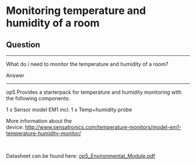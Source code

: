 # Monitoring temperature and humidity of a room

## Question

* * * * *

What do i need to monitor the temperature and humidity of a room?

Answer

* * * * *

op5 Provides a starterpack for temperature and humidity monitoring with the following components:

1 x Sensor model EM1 incl. 1 x Temp+humidity probe

More information about the device: <http://www.sensatronics.com/temperature-monitors/model-em1-temperature-humidity-monitor/>

 

Datasheet can be found here: [op5\_Environmental\_Module.pdf](attachments/5374507/5734453.pdf)

 

